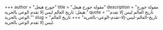 +++
author = "جورج هيغل"
title = "مقولة جورج هيغل"
description = "مقولة جورج هيغل: تاريخ العالم ليس إلا تقدم الوعي بالحرية."
quote = '''تاريخ العالم ليس إلا تقدم الوعي بالحرية.''' 
slug = "تاريخ-العالم-ليس-إلا-تقدم-الوعي-بالحرية"
+++
تاريخ العالم ليس إلا تقدم الوعي بالحرية.
